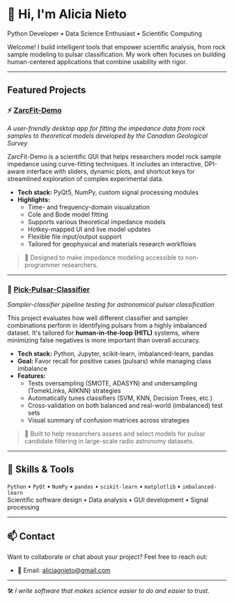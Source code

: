 # 👋 Hi, I'm Alicia Nieto  
Python Developer • Data Science Enthusiast • Scientific Computing

Welcome! I build intelligent tools that empower scientific analysis, from rock sample modeling to pulsar classification. My work often focuses on building human-centered applications that combine usability with rigor.

---

## Featured Projects

### ⚡ [ZarcFit-Demo](https://github.com/yourusername/ZarcFit-Demo)  
*A user-friendly desktop app for fitting the impedance data from rock samples to theoretical models developed by the Canadian Geological Survey*

ZarcFit-Demo is a scientific GUI that helps researchers model rock sample impedance using curve-fitting techniques. It includes an interactive, DPI-aware interface with sliders, dynamic plots, and shortcut keys for streamlined exploration of complex experimental data.

- **Tech stack:** PyQt5, NumPy, custom signal processing modules  
- **Highlights:**
  - Time- and frequency-domain visualization
  - Cole and Bode model fitting
  - Supports various theoretical impedance models
  - Hotkey-mapped UI and live model updates
  - Flexible file input/output support
  - Tailored for geophysical and materials research workflows

> 🧩 Designed to make impedance modeling accessible to non-programmer researchers.

---

### 🌌 [Pick-Pulsar-Classifier](https://github.com/yourusername/Pick-Pulsar-Classifier)  
*Sampler-classifier pipeline testing for astronomical pulsar classification*

This project evaluates how well different classifier and sampler combinations perform in identifying pulsars from a highly imbalanced dataset. It's tailored for **human-in-the-loop (HITL)** systems, where minimizing false negatives is more important than overall accuracy.

- **Tech stack:** Python, Jupyter, scikit-learn, imbalanced-learn, pandas  
- **Goal:** Favor recall for positive cases (pulsars) while managing class imbalance  
- **Features:**
  - Tests oversampling (SMOTE, ADASYN) and undersampling (TomekLinks, AllKNN) strategies
  - Automatically tunes classifiers (SVM, KNN, Decision Trees, etc.)
  - Cross-validation on both balanced and real-world (imbalanced) test sets
  - Visual summary of confusion matrices across strategies

> 📡 Built to help researchers assess and select models for pulsar candidate filtering in large-scale radio astronomy datasets.

---

## 🔧 Skills & Tools  
`Python` • `PyQt` • `NumPy` • `pandas` • `scikit-learn` • `matplotlib` • `imbalanced-learn`  
Scientific software design • Data analysis • GUI development • Signal processing

---

## 📫 Contact  
Want to collaborate or chat about your project? Feel free to reach out:  
- 📧 Email: aliciagnieto@gmail.com  

---

🛠️ *I write software that makes science easier to do and easier to trust.*
